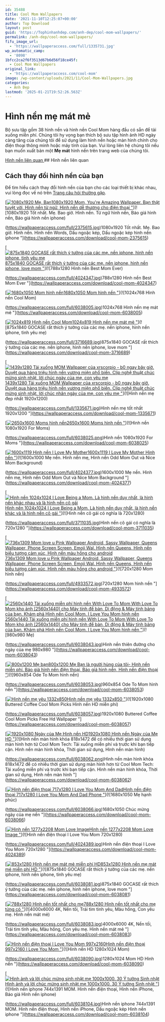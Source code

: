 ```yaml
---
id: 35488
title: Cool Mom Wallpapers
date: '2021-11-10T12:25:07+00:00'
author: Top Download
layout: post
guid: 'https://Tophinhanhdep.com/anh-dep/cool-mom-wallpapers/'
permalink: /anh-dep/cool-mom-wallpapers/
fifu_image_url:
  - 'https://wallpaperaccess.com/full/1335731.jpg'
wp_automatic_camp:
  - '8098'
1bfcc2ca2f6f3513d67b6d56f18ce45f:
  - Cool Mom Wallpapers
original_link:
  - 'https://wallpaperaccess.com/cool-mom'
image: /wp-content/uploads/2021/11/Cool-Mom-Wallpapers.jpg
categories:
  - Ảnh Đẹp
lastmod: '2025-01-21T19:52:26.563Z'
---
```

# Hình nền mẹ mát mẻ

Bộ sưu tập gồm 38 hình nền và hình nền Cool Mom hàng đầu có sẵn để tải xuống miễn phí. Chúng tôi hy vọng bạn thích bộ sưu tập hình ảnh HD ngày càng tăng của chúng tôi để sử dụng làm hình nền hoặc màn hình chính cho điện thoại thông minh hoặc máy tính của bạn. Vui lòng liên hệ chúng tôi nếu bạn muốn xuất bản một **Mẹ mát** hình nền trên trang web của chúng tôi.

[Hình nền liên quan ](#related) ## Hình nền liên quan

## Cách thay đổi hình nền của bạn

Để tìm hiểu cách thay đổi hình nền của bạn cho các loại thiết bị khác nhau, vui lòng đọc về nó trên [Trang câu hỏi thường gặp](https://tophinhanhdep.com/faq/).

  
[[![1080x1920 Mẹ, Bạn](https://wallpaperaccess.com/full/1335731.jpg)1080x1920 Mom, You're Amazing Wallpaper. Bạn thật tuyệt vời, Hình nền từ ngữ, Hình nền dễ thương cho điện thoại "](https://wallpaperaccess.com/download/cool-mom-1335731)](![1080x1920 Tốt nhất.  Mẹ.  Bao giờ.  Hình nền.  Từ ngữ hình nền, Báo giá hình nền, Báo giá hình nền iphone)

(https://wallpaperaccess.com/full/2375615.jpg)1080x1920 Tốt nhất. Mẹ. Bao giờ. Hình nền. Hình nền Words, Dấu ngoặc kép, Dấu ngoặc kép hình nền iphone "](https://wallpaperaccess.com/download/cool-mom-2375615)

[[![875x1840 GOCASE rất thích ý tưởng của các mẹ.  nền iphone, hình nền iphone, tình yêu mẹ](https://wallpaperaccess.com/full/4024376.jpg)875x1840 GOCASE rất thích ý tưởng của các mẹ. nền iphone, hình nền iphone, love mom "](https://wallpaperaccess.com/download/cool-mom-4024376)](![788x1280 Hình nền Best Mom Ever)

(https://wallpaperaccess.com/full/4024347.jpg)788x1280 Hình nền Best Mom Ever "](https://wallpaperaccess.com/download/cool-mom-4024347)

[[![1680x1050 Mom hình nền](https://wallpaperaccess.com/full/6038004.jpg)1680x1050 Mom hình nền "](https://wallpaperaccess.com/download/cool-mom-6038004)](![1024x768 Hình nền Cool Mom)

(https://wallpaperaccess.com/full/6038005.jpg)1024x768 Hình nền mẹ mát mẻ "](https://wallpaperaccess.com/download/cool-mom-6038005)

[[![1024x819 Hình nền Cool Mom](https://wallpaperaccess.com/full/6038011.jpg)1024x819 Hình nền mẹ mát mẻ "](https://wallpaperaccess.com/download/cool-mom-6038011)](![875x1840 GOCASE rất thích ý tưởng của các mẹ.  nền iphone, hình nền iphone, tình yêu mẹ)

(https://wallpaperaccess.com/full/3716689.jpg)875x1840 GOCASE rất thích ý tưởng của các mẹ. nền iphone, hình nền iphone, love mom "](https://wallpaperaccess.com/download/cool-mom-3716689)

[[![1439x1280 Tải xuống MOM Wallpaper của xrscorpio - b0 ngay bây giờ.  Duyệt qua hàng triệu hình nền vương miện phổ biến.  Clip nghệ thuật chúc mừng sinh nhật, lời chúc ngày của mẹ, con yêu mẹ](https://wallpaperaccess.com/full/4635000.jpg)1439x1280 Tải xuống MOM Wallpaper của xrscorpio - b0 ngay bây giờ. Duyệt qua hàng triệu hình nền vương miện phổ biến. Clip nghệ thuật chúc mừng sinh nhật, lời chúc nhân ngày của mẹ, con yêu mẹ "](https://wallpaperaccess.com/download/cool-mom-4635000)](![Hình nền mẹ đẹp nhất 1920x1200)

(https://wallpaperaccess.com/full/1335671.jpg)Hình nền mẹ tốt nhất 1920x1200 "](https://wallpaperaccess.com/download/cool-mom-1335671)

[[![2650x1600 Moms hình nền](https://wallpaperaccess.com/full/6038017.jpg)2650x1600 Moms hình nền "](https://wallpaperaccess.com/download/cool-mom-6038017)](![Hình nền 1080x1920 For Moms)

(https://wallpaperaccess.com/full/6038025.png)Hình nền 1080x1920 For Moms "](https://wallpaperaccess.com/download/cool-mom-6038025)

[[![1600x1119 Hình nền I Love My Mother](https://wallpaperaccess.com/full/6038027.jpg)1600x1119 I Love My Mother Hình nền "](https://wallpaperaccess.com/download/cool-mom-6038027)](![1600x1000 Mẹ nền.  Hình nền mẹ, Hình nền Odd Mom Out và Nice Mom Background)

(https://wallpaperaccess.com/full/4024377.jpg)1600x1000 Mẹ nền. Hình nền mẹ, Hình nền Odd Mom Out và Nice Mom Background "](https://wallpaperaccess.com/download/cool-mom-4024377)

[[![Hình nền 1024x1024 I Love Being a Mom.  Là hình nền duy nhất, là hình nền khác nhau và là hình nền cô gái](https://wallpaperaccess.com/full/4024383.jpg)Hình nền 1024x1024 I Love Being a Mom. Là hình nền duy nhất, là hình nền khác và là hình nền cô gái "](https://wallpaperaccess.com/download/cool-mom-4024383)](![Hình nền cô gái có nghĩa là 720x1280)

(https://wallpaperaccess.com/full/3711035.jpg)Hình nền cô gái có nghĩa là 720x1280 "](https://wallpaperaccess.com/download/cool-mom-3711035)

[[![736x1309 Mom love u Pink Wallpaper Android, Sassy Wallpaper, Queens Wallpaper, Phone Screen Screen, Emoji Wal.  Hình nền Queens, Hình nền biểu tượng cảm xúc, Hình nền màu hồng cho android](https://wallpaperaccess.com/full/4933576.jpg)736x1309 Mom love u Pink Wallpaper Android, Sassy Wallpaper, Queens Wallpaper, Phone Screen Screen, Emoji Wal. Hình nền Queens, Hình nền biểu tượng cảm xúc, Hình nền màu hồng cho android "](https://wallpaperaccess.com/download/cool-mom-4933576)](![720x1280 Mom hình nền)

(https://wallpaperaccess.com/full/4933572.jpg)720x1280 Mom hình nền "](https://wallpaperaccess.com/download/cool-mom-4933572)

[[![2560x1440 Tải xuống miễn phí hình nền With Love To Mom With Love To Mom kho ảnh [2560x1440] cho Máy tính để bàn, Di động & Máy tính bảng của bạn.  Khám phá Hình nền Cool Mom.  I Love You Mom hình nền](https://wallpaperaccess.com/full/6038035.jpg)2560x1440 Tải xuống miễn phí hình nền With Love To Mom With Love To Mom kho ảnh \[2560x1440\] cho Máy tính để bàn, Di động &amp; Máy tính bảng của bạn. Khám phá Hình nền Cool Mom. I Love You Mom hình nền "](https://wallpaperaccess.com/download/cool-mom-6038035)](![980x980 Mẹ)

(https://wallpaperaccess.com/full/6038043.jpg)Hình nền thiên đường cho ngày của mẹ 980x980 "](https://wallpaperaccess.com/download/cool-mom-6038043)

[[![800x1200 Mẹ bạn](https://wallpaperaccess.com/full/6038048.jpg)800x1200 Mẹ Bạn là người hùng của tôi- Hình nền miễn phí. Báo giá hình nền điện thoại, Báo giá hình nền, Hình nền điện thoại "](https://wallpaperaccess.com/download/cool-mom-6038048)](![960x854 Ode To Mom hình nền)

(https://wallpaperaccess.com/full/6038053.jpg)960x854 Ode To Mom hình nền "](https://wallpaperaccess.com/download/cool-mom-6038053)

[[![Hình nền mẹ yêu 1332x850](https://wallpaperaccess.com/full/6038055.jpg)Hình nền mẹ yêu 1332x850 "](https://wallpaperaccess.com/download/cool-mom-6038055)](![1920x1080 Buttered Coffee Cool Mom Picks Hình nền HD miễn phí)

(https://wallpaperaccess.com/full/6038057.jpg)1920x1080 Buttered Coffee Cool Mom Picks Free Hd Wallpaper "](https://wallpaperaccess.com/download/cool-mom-6038057)

[[![1920x1080 Ngày của Mẹ Hình nền HD](https://wallpaperaccess.com/full/6038061.jpg)1920x1080 Hình nền Ngày của Mẹ HD "](https://wallpaperaccess.com/download/cool-mom-6038061)](![Hình nền màn hình khóa 818x1472 để có nhiều thời gian sử dụng màn hình hơn từ Cool Mom Tech: Tải xuống miễn phí và trước khi bạn tiếp cận.  Hình nền màn hình khóa, Thời gian sử dụng, Hình nền màn hình)

(https://wallpaperaccess.com/full/6038062.png)Hình nền màn hình khóa 818x1472 để có nhiều thời gian sử dụng màn hình hơn từ Cool Mom Tech: Tải xuống miễn phí và trước khi bạn tiếp cận. Hình nền màn hình khóa, Thời gian sử dụng, Hình nền màn hình "](https://wallpaperaccess.com/download/cool-mom-6038062)

[[![Hình nền điện thoại 717x1280 I Love You Mom And Dad](https://wallpaperaccess.com/full/3975942.jpg)Hình nền điện thoại 717x1280 I Love You Mom And Dad Phone "](https://wallpaperaccess.com/download/cool-mom-3975942)](![1680x1050 Mẹ hạnh phúc)

(https://wallpaperaccess.com/full/6038066.jpg)1680x1050 Chúc mừng ngày của mẹ nền "](https://wallpaperaccess.com/download/cool-mom-6038066)

[[![Hình nền 1277x2208 Mom Love Image](https://wallpaperaccess.com/full/6038067.jpg)Hình nền 1277x2208 Mom Love Image "](https://wallpaperaccess.com/download/cool-mom-6038067)](![Hình nền điện thoại I Love You Mom 720x1280)

(https://wallpaperaccess.com/full/4024389.jpg)Hình nền điện thoại I Love You Mom 720x1280 "](https://wallpaperaccess.com/download/cool-mom-4024389)

[[![853x1280 Hình nền mẹ mát mẻ miễn phí HD](https://wallpaperaccess.com/full/6038077.jpg)853x1280 Hình nền mẹ mát mẻ miễn phí HD "](https://wallpaperaccess.com/download/cool-mom-6038077)](![875x1840 GOCASE rất thích ý tưởng của các mẹ.  nền iphone, hình nền iphone, tình yêu mẹ)

(https://wallpaperaccess.com/full/6038081.jpg)875x1840 GOCASE rất thích ý tưởng của các mẹ. nền iphone, hình nền iphone, love mom "](https://wallpaperaccess.com/download/cool-mom-6038081)

[[![788x1280 Hình nền tốt nhất cho mẹ](https://wallpaperaccess.com/full/6006965.jpg)788x1280 Hình nền tốt nhất cho mẹ từng có "](https://wallpaperaccess.com/download/cool-mom-6006965)](![4000x6000 4K, Nền tối, Trái tim tình yêu, Màu hồng, Con yêu mẹ.  Hình nền mát mẻ)

(https://wallpaperaccess.com/full/6038083.jpg)4000x6000 4K, Nền tối, Trái tim tình yêu, Màu hồng, Con yêu mẹ. Hình nền mát mẻ "](https://wallpaperaccess.com/download/cool-mom-6038083)

[[![Hình nền điện thoại I Love You Mom 997x2160](https://wallpaperaccess.com/full/2273581.jpg)Hình nền điện thoại 997x2160 I Love You Mom "](https://wallpaperaccess.com/download/cool-mom-2273581)](![Hình nền HD 1280x1024 Mom)

(https://wallpaperaccess.com/full/6038090.jpg)1280x1024 Mom HD Hình nền "](https://wallpaperaccess.com/download/cool-mom-6038090)

[[![Hình ảnh và lời chúc mừng sinh nhật mẹ 1000x1000.  30 Ý tưởng Sinh nhật](https://wallpaperaccess.com/full/6038091.jpg)Hình ảnh và lời chúc mừng sinh nhật mẹ 1000x1000. 30 Ý tưởng Sinh nhật "](https://wallpaperaccess.com/download/cool-mom-6038091)](![Hình nền iphone 744x1391 MOM.  Hình nền điện thoại, Hình nền iPhone, Báo giá Hình nền iphone)

(https://wallpaperaccess.com/full/6038104.jpg)Hình nền iphone 744x1391 MOM. Hình nền điện thoại, Hình nền iPhone, Dấu ngoặc kép Hình nền iphone "](https://wallpaperaccess.com/download/cool-mom-6038104)
